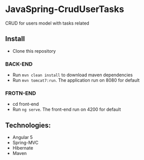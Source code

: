 # JavaSpring-CrudUserTasks

CRUD for users model with tasks related

## Install

- Clone this repository

### BACK-END
- Run `mvn clean install` to download maven dependencies
- Run `mvn tomcat7:run`. The application run on 8080 for default

### FROTN-END
- cd front-end
- Run `ng serve`. The front-end run on 4200 for default

## Technologies:
- Angular 5
- Spring-MVC
- Hibernate
- Maven

 
